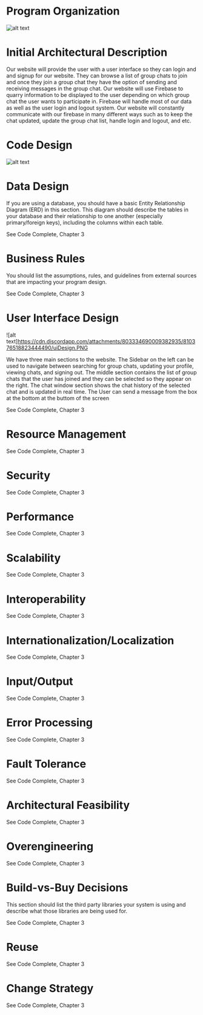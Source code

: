 
# Program Organization

![alt text](https://cdn.discordapp.com/attachments/803334690009382935/810592705838710794/architecturalDesign.png)

# Initial Architectural Description
Our website will provide the user with a user interface so they can login and and signup for our website. They can browse a list of group chats to join and once they join a group chat they have the option of sending and receiving messages in the group chat. Our website will use Firebase to quarry information to be displayed to the user depending on which group chat the user wants to participate in. Firebase will handle most of our data as well as the user login and logout system. Our website will constantly communicate with our firebase in many different ways such as to keep the chat updated, update the group chat list, handle login and logout, and etc. 


# Code Design

![alt text](https://cdn.discordapp.com/attachments/548034934422634496/810605494694969365/download.png)

# Data Design

If you are using a database, you should have a basic Entity Relationship Diagram (ERD) in this section. This diagram should describe the tables in your database and their relationship to one another (especially primary/foreign keys), including the columns within each table. 

See Code Complete, Chapter 3

# Business Rules

You should list the assumptions, rules, and guidelines from external sources that are impacting your program design. 

See Code Complete, Chapter 3

# User Interface Design

![alt text]https://cdn.discordapp.com/attachments/803334690009382935/810376518823444490/uiDesign.PNG

We have three main sections to the website. The Sidebar on the left can be used to navigate between searching for group chats, updating your profile, viewing chats, and signing out. The middle section contains the list of group chats that the user has joined and they can be selected so they appear on the right. The chat window section shows the chat history of the selected chat and is updated in real time. The User can send a message from the box at the bottom at the buttom of the screen

See Code Complete, Chapter 3

# Resource Management

See Code Complete, Chapter 3

# Security

See Code Complete, Chapter 3

# Performance

See Code Complete, Chapter 3

# Scalability

See Code Complete, Chapter 3

# Interoperability

See Code Complete, Chapter 3

# Internationalization/Localization

See Code Complete, Chapter 3

# Input/Output

See Code Complete, Chapter 3

# Error Processing

See Code Complete, Chapter 3

# Fault Tolerance

See Code Complete, Chapter 3

# Architectural Feasibility

See Code Complete, Chapter 3

# Overengineering

See Code Complete, Chapter 3

# Build-vs-Buy Decisions

This section should list the third party libraries your system is using and describe what those libraries are being used for.

See Code Complete, Chapter 3

# Reuse

See Code Complete, Chapter 3

# Change Strategy

See Code Complete, Chapter 3
